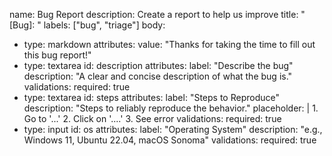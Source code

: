 name: Bug Report
description: Create a report to help us improve
title: "[Bug]: "
labels: ["bug", "triage"]
body:
  - type: markdown
    attributes:
      value: "Thanks for taking the time to fill out this bug report!"
  - type: textarea
    id: description
    attributes:
      label: "Describe the bug"
      description: "A clear and concise description of what the bug is."
    validations:
      required: true
  - type: textarea
    id: steps
    attributes:
      label: "Steps to Reproduce"
      description: "Steps to reliably reproduce the behavior."
      placeholder: |
        1. Go to '...'
        2. Click on '....'
        3. See error
    validations:
      required: true
  - type: input
    id: os
    attributes:
      label: "Operating System"
      description: "e.g., Windows 11, Ubuntu 22.04, macOS Sonoma"
    validations:
      required: true